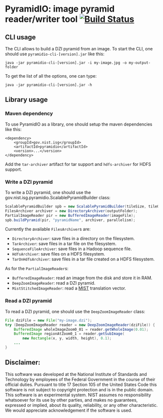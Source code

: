 # PyramidIO: image pyramid reader/writer tool [![Build Status](https://travis-ci.org/NIST-ISG/pyramidio.svg?branch=master)](https://travis-ci.org/NIST-ISG/pyramidio)

## CLI usage

The CLI allows to build a DZI pyramid from an image.
To start the CLI, one should use `pyramidio-cli-[version].jar` like this:

```
java -jar pyramidio-cli-[version].jar -i my-image.jpg -o my-output-folder
```

To get the list of all the options, one can type:
```
java -jar pyramidio-cli-[version].jar -h
```

## Library usage

### Maven dependency

To use PyramidIO as a library, one should setup the maven dependencies like this:

```
<dependency>
    <groupId>gov.nist.isg</groupId>
    <artifactId>pyramidio</artifactId>
    <version>...</version>
</dependency>
```

Add the `tar-archiver` artifact for tar support and `hdfs-archiver` for HDFS support.

### Write a DZI pyramid

To write a DZI pyramid, one should use the gov.nist.isg.pyramidio.ScalablePyramidBuilder class:
```java
ScalablePyramidBuilder spb = new ScalablePyramidBuilder(tileSize, tileOverlap, tileFormat, "dzi");
FilesArchiver archiver = new DirectoryArchiver(outputFolder);
PartialImageReader pir = new BufferedImageReader(imageFile);
spb.buildPyramid(pir, "pyramidName", archiver, parallelism);
```
Currently the available `FilesArchiver`s are:
* `DirectoryArchiver`: save files in a directory on the filesystem.
* `TarArchiver`: save files in a tar file on the filesystem.
* `SequenceFileArchiver`: save files in a Hadoop sequence file.
* `HdfsArchiver`: save files on a HDFS filesystem.
* `TarOnHdfsArchiver`: save files in a tar file created on a HDFS filesystem.

As for the `PartialImageReader`s:
* `BufferedImageReader`: read an image from the disk and store it in RAM.
* `DeepZoomImageReader`: read a DZI pyramid.
* `MistStitchedImageReader`: read a [MIST](https://github.com/NIST-ISG/MIST) translation vector.

### Read a DZI pyramid

To read a DZI pyramid, one should use the `DeepZoomImageReader` class:
```java
File dziFile = new File("my-image.dzi");
try (DeepZoomImageReader reader = new DeepZoomImageReader(dziFile)) {
    BufferedImage wholeImageZoom0_01 = reader.getWholeImage(0.01);
    BufferedImage regionAtZoom0_1 = reader.getSubImage(
        new Rectangle(x, y, width, height), 0.1);
    ...
}
```

## Disclaimer:

This software was developed at the National Institute of Standards and Technology by employees of the Federal Government in the course of their official duties. Pursuant to title 17 Section 105 of the United States Code this software is not subject to copyright protection and is in the public domain. This software is an experimental system. NIST assumes no responsibility whatsoever for its use by other parties, and makes no guarantees, expressed or implied, about its quality, reliability, or any other characteristic. We would appreciate acknowledgement if the software is used.
